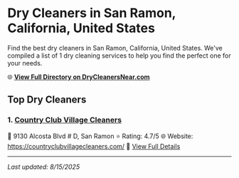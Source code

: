 # Dry Cleaners in San Ramon, California, United States

Find the best dry cleaners in San Ramon, California, United States. We've compiled a list of 1 dry cleaning services to help you find the perfect one for your needs.

🌐 **[View Full Directory on DryCleanersNear.com](https://drycleanersnear.com/city/US/California/San%20Ramon)**

## Top Dry Cleaners

### 1. [Country Club Village Cleaners](https://drycleanersnear.com/dryCleaner/689d43a9756b71cad101f2bb/country-club-village-cleaners)
📍 9130 Alcosta Blvd # D, San Ramon
⭐ Rating: 4.7/5
🌐 Website: https://countryclubvillagecleaners.com/
🔗 [View Full Details](https://drycleanersnear.com/dryCleaner/689d43a9756b71cad101f2bb/country-club-village-cleaners)


---

*Last updated: 8/15/2025*

